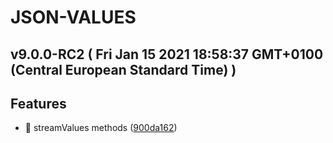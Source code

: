 # JSON-VALUES
## v9.0.0-RC2  ( Fri Jan 15 2021 18:58:37 GMT+0100 (Central European Standard Time) )

## Features
  - 🎸 streamValues methods
  ([900da162](https://github.com/imrafaelmerino/json-values/commit/900da162a328a704b878f405b28a8da5983e30d1))





